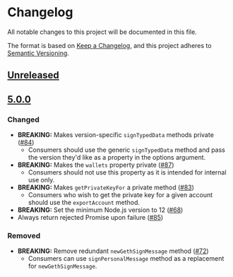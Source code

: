 # Changelog
All notable changes to this project will be documented in this file.

The format is based on [Keep a Changelog](https://keepachangelog.com/en/1.0.0/),
and this project adheres to [Semantic Versioning](https://semver.org/spec/v2.0.0.html).

## [Unreleased]

## [5.0.0]
### Changed
- **BREAKING:** Makes version-specific `signTypedData` methods private ([#84](https://github.com/MetaMask/eth-simple-keyring/pull/84))
    - Consumers should use the generic `signTypedData` method and pass the version they'd like as a property in the options argument.
- **BREAKING:** Makes the `wallets` property private ([#87](https://github.com/MetaMask/eth-simple-keyring/pull/87))
    - Consumers should not use this property as it is intended for internal use only.
- **BREAKING:** Makes `getPrivateKeyFor` a private method ([#83](https://github.com/MetaMask/eth-simple-keyring/pull/83))
    - Consumers who wish to get the private key for a given account should use the `exportAccount` method.
- **BREAKING:** Set the minimum Node.js version to 12 ([#68](https://github.com/MetaMask/eth-simple-keyring/pull/68))
- Always return rejected Promise upon failure ([#85](https://github.com/MetaMask/eth-simple-keyring/pull/85))

### Removed
- **BREAKING:** Remove redundant `newGethSignMessage` method ([#72](https://github.com/MetaMask/eth-simple-keyring/pull/72))
    - Consumers can use `signPersonalMessage` method as a replacement for `newGethSignMessage`. 

[Unreleased]: https://github.com/MetaMask/eth-simple-keyring/compare/v5.0.0...HEAD
[5.0.0]: https://github.com/MetaMask/eth-simple-keyring/releases/tag/v5.0.0

